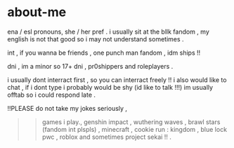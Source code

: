 # about-me

ena / esl pronouns, she / her pref . i usually sit at the bllk fandom , my english is not that good so i may not understand sometimes .


int , if you wanna be friends , one punch man fandom , idm ships !!


dni , im a minor so 17+ dni , pr0shippers and roleplayers .


i usually dont interract first , so you can interract freely !! 
i also would like to chat , if i dont type i probably would be shy (id like to talk !!!)
im usually offtab so i could respond late .

!!PLEASE do not take my jokes seriously ,

>>games i play., genshin impact , wuthering waves , brawl stars (fandom int plspls) , minecraft , cookie run : kingdom , blue lock pwc , roblox and sometimes project sekai !! .
